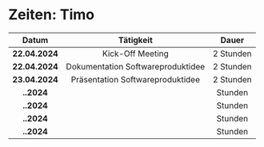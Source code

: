 # Zeiten: Timo

|     Datum      |             Tätigkeit             |   Dauer   |
| :------------: | :-------------------------------: | :-------: |
| **22.04.2024** |         Kick-Off Meeting          | 2 Stunden |
| **22.04.2024** | Dokumentation Softwareproduktidee | 2 Stunden |
| **23.04.2024** | Präsentation Softwareproduktidee  | 2 Stunden  |
|   **..2024**   |                                   |  Stunden  |
|   **..2024**   |                                   |  Stunden  |
|   **..2024**   |                                   |  Stunden  |
|   **..2024**   |                                   |  Stunden  |
